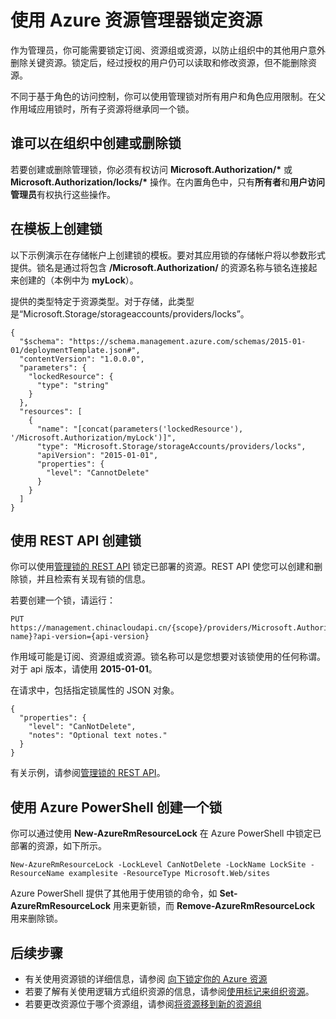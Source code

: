 <properties 
	pageTitle="使用资源管理器锁定资源 | Azure" 
	description="通过对所有用户和角色应用限制，来防止用户更新或删除特定的资源。" 
	services="azure-resource-manager" 
	documentationCenter="" 
	authors="tfitzmac" 
	manager="wpickett" 
	editor=""/>

<tags 
	ms.service="azure-resource-manager" 
	ms.date="04/25/2016" 
	wacn.date="06/20/2016"/>

# 使用 Azure 资源管理器锁定资源

作为管理员，你可能需要锁定订阅、资源组或资源，以防止组织中的其他用户意外删除关键资源。锁定后，经过授权的用户仍可以读取和修改资源，但不能删除资源。

不同于基于角色的访问控制，你可以使用管理锁对所有用户和角色应用限制。在父作用域应用锁时，所有子资源将继承同一个锁。

## 谁可以在组织中创建或删除锁

若要创建或删除管理锁，你必须有权访问 **Microsoft.Authorization/\*** 或 **Microsoft.Authorization/locks/\*** 操作。在内置角色中，只有**所有者**和**用户访问管理员**有权执行这些操作。

## 在模板上创建锁

以下示例演示在存储帐户上创建锁的模板。要对其应用锁的存储帐户将以参数形式提供。锁名是通过将包含 **/Microsoft.Authorization/** 的资源名称与锁名连接起来创建的（本例中为 **myLock**）。

提供的类型特定于资源类型。对于存储，此类型是“Microsoft.Storage/storageaccounts/providers/locks”。

    {
      "$schema": "https://schema.management.azure.com/schemas/2015-01-01/deploymentTemplate.json#",
      "contentVersion": "1.0.0.0",
      "parameters": {
        "lockedResource": {
          "type": "string"
        }
      },
      "resources": [
        {
          "name": "[concat(parameters('lockedResource'), '/Microsoft.Authorization/myLock')]",
          "type": "Microsoft.Storage/storageAccounts/providers/locks",
          "apiVersion": "2015-01-01",
          "properties": {
            "level": "CannotDelete"
          }
        }
      ]
    }

## 使用 REST API 创建锁

你可以使用[管理锁的 REST API](https://msdn.microsoft.com/zh-cn/library/azure/mt204563.aspx) 锁定已部署的资源。REST API 使您可以创建和删除锁，并且检索有关现有锁的信息。

若要创建一个锁，请运行：

    PUT https://management.chinacloudapi.cn/{scope}/providers/Microsoft.Authorization/locks/{lock-name}?api-version={api-version}

作用域可能是订阅、资源组或资源。锁名称可以是您想要对该锁使用的任何称谓。对于 api 版本，请使用 **2015-01-01**。

在请求中，包括指定锁属性的 JSON 对象。

    {
      "properties": {
        "level": "CanNotDelete",
        "notes": "Optional text notes."
      }
    } 

有关示例，请参阅[管理锁的 REST API](https://msdn.microsoft.com/zh-cn/library/azure/mt204563.aspx)。

## 使用 Azure PowerShell 创建一个锁

你可以通过使用 **New-AzureRmResourceLock** 在 Azure PowerShell 中锁定已部署的资源，如下所示。

    New-AzureRmResourceLock -LockLevel CanNotDelete -LockName LockSite -ResourceName examplesite -ResourceType Microsoft.Web/sites

Azure PowerShell 提供了其他用于使用锁的命令，如 **Set-AzureRmResourceLock** 用来更新锁，而 **Remove-AzureRmResourceLock** 用来删除锁。

## 后续步骤

- 有关使用资源锁的详细信息，请参阅 [向下锁定你的 Azure 资源](http://blogs.msdn.com/b/cloud_solution_architect/archive/2015/06/18/lock-down-your-azure-resources.aspx)
- 若要了解有关使用逻辑方式组织资源的信息，请参阅[使用标记来组织资源](/documentation/articles/resource-group-using-tags/)。
- 若要更改资源位于哪个资源组，请参阅[将资源移到新的资源组](/documentation/articles/resource-group-move-resources/)

<!---HONumber=Mooncake_0425_2016-->